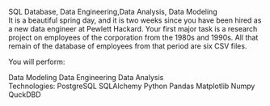 SQL Database, Data Engineering,Data Analysis, Data Modeling                                                                                                                                                                                                                                                                                                                                                                                                                                                                   
It is a beautiful spring day, and it is two weeks since you have been hired as a new data engineer at Pewlett Hackard. Your first major task is a research project on employees of the corporation from the 1980s and 1990s. All that remain of the database of employees from that period are six CSV files.

You will perform:

Data Modeling
Data Engineering
Data Analysis                                                                                                                                                                                                                                                                                                                                                                                                                                                                                                                 
Technologies:
PostgreSQL
SQLAlchemy
Python
Pandas
Matplotlib
Numpy
QuckDBD

